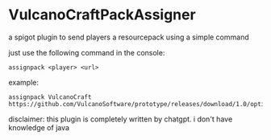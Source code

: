 # VulcanoCraftPackAssigner
a spigot plugin to send players a resourcepack using a simple command


just use the following command in the console:

```
assignpack <player> <url>
```

example:
```
assignpack VulcanoCraft https://github.com/VulcanoSoftware/prototype/releases/download/1.0/option1.zip
```

disclaimer: this plugin is completely written by chatgpt. i don't have knowledge of java
